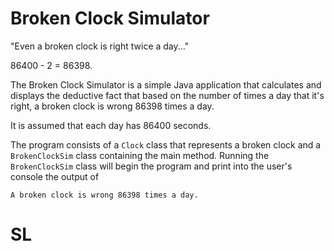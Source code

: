 # Broken Clock Simulator
"Even a broken clock is right twice a day..."

86400 - 2 = 86398.

The Broken Clock Simulator is a simple Java application that calculates and displays the deductive fact that based on the number of times a day that it's right, a broken clock is wrong 86398 times a day. 

It is assumed that each day has 86400 seconds.

The program consists of a `Clock` class that represents a broken clock and a `BrokenClockSim` class containing the main method. 
Running the `BrokenClockSim` class will begin the program and print into the user's console the output of 

`A broken clock is wrong 86398 times a day.`

# SL
